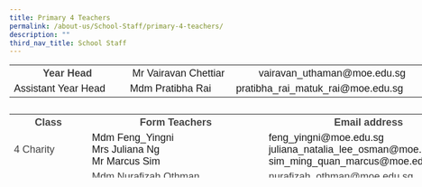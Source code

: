 ```yaml
---
title: Primary 4 Teachers
permalink: /about-us/School-Staff/primary-4-teachers/
description: ""
third_nav_title: School Staff
---
```

<table class="iveo_table ives_tab_simple ive_eobj_center" style="width: 751px; height: 71px;">

<tbody>

<tr>

<th style="width: 211px;"><font size="4" face="arial, sans-serif"><font color="#444444">Year Head</font></font></th>

<th style="width: 191px;"><font size="4" face="arial, sans-serif"><span style="font-weight: normal;">Mr Vairavan Chettiar</span><span style="font-weight: normal;"></span>  
</font></th>

<th style="width: 349px;"><font size="4" face="arial, sans-serif" style=""><span style="font-weight: 400;">vairavan_uthaman</span><span style="font-weight: normal;">@moe.edu.sg</span></font></th>

</tr>

<tr>

<td><font size="4" face="arial, sans-serif">Assistant Year Head&nbsp;</font></td>

<td><font size="4" face="arial, sans-serif">Mdm Pratibha Rai</font></td>

<td><font size="4" face="arial, sans-serif">pratibha_rai_matuk_rai@moe.edu.sg</font></td>

</tr>

</tbody>

</table>

<table class="iveo_table ives_tab_simple ive_eobj_center" style="width: 822.4px; height: 113px;">

<tbody>

<tr>

<th style="width: 131px;"><font size="4" face="arial, sans-serif" color="#444444">Class</font></th>

<th style="width: 328px;"><font size="4" face="arial, sans-serif" color="#444444">Form Teachers</font></th>

<th style="width: 301px;"><font size="4" face="arial, sans-serif" color="#444444">Email address</font></th>

</tr>

<tr>

<td><font size="4" face="arial, sans-serif" color="#444444">4 Charity&nbsp;</font></td>

<td><font face="arial, sans-serif" size="4">Mdm Feng_Yingni <br>Mrs Juliana Ng<br>Mr Marcus Sim</font></td>

<td><font face="arial, sans-serif" size="4">feng_yingni@moe.edu.sg<br>juliana_natalia_lee_osman@moe.edu.sg<br>sim_ming_quan_marcus@moe.edu.sg</font></td>

</tr>

<tr>

<td><font size="4" face="arial, sans-serif" color="#444444">4 Faith</font></td>

<td><font size="4" face="arial, sans-serif" color="#444444"><span lang="EN-SG" style="line-height: 107%;"></span><span lang="EN-SG" class="">Mdm Nurafizah Othman  <br>Ms Tan Shuling 
<br>Mr David Yong 
</span></font></td>

<td><font size="4" face="arial, sans-serif" color="#444444"><span lang="EN-SG" style="line-height: 107%;"></span>nurafizah_othman@moe.edu.sg  <br>tan_shuling@moe.edu.sg 
<br>yong_heng_sai@moe.edu.sg 
</font></td>

</tr>

<tr>

<td><font size="4" face="arial, sans-serif" color="#444444">4 Grace</font></td>

<td><font size="4" face="arial, sans-serif" color="#444444"><span lang="EN-SG" style="line-height: 107%;"></span><span lang="EN-SG" class=""></span>Mr Terence Wong
<span lang="EN-SG" style="line-height: 107%;"></span><span lang="EN-SG" class=""></span><br>Miss Angela Koh Min Min<br>Mdm Pouline Paul  
</font></td>

<td><font size="4" face="arial, sans-serif" color="#444444"><span lang="EN-SG" style="line-height: 107%;"></span>wong_wing_yew@moe.edu.sg  
koh_minmin_angela@moe.edu.sg <br> paul_pouline@moe.edu.sg
</font></td>

</tr>

<tr>

<td><font size="4" face="arial, sans-serif" color="#444444">4 Hope</font></td>

<td><font size="4" face="arial, sans-serif">Mr Chew Wei<br>Mr Raymond Quake  
<span style="color: rgb(68, 68, 68);"><br>Mdm Lee Xin Yee</span><font color="#444444"><span lang="EN-SG" class="">  
</span></font></font></td>

<td><font size="4" face="arial, sans-serif">chew_wei@moe.edu.sg<br>quake_kheok_meng_raymond@moe.edu.sg  
<font color="#444444">lee_xin_yi@moe.edu.sg  
</font></font></td>

</tr>

<tr>

<td><font size="4" face="arial, sans-serif" color="#444444">4 Joy</font></td>

<td><font face="arial, sans-serif" size="4">Mr Gene Lim  
<span style="color: rgb(68, 68, 68);"></span><br>Mdm Salimah Mohd<br>Mdm Wirziana </font></td>

<td><font size="4" face="arial, sans-serif">lim_yong_seng_gene@moe.edu.sg</font><font size="4" face="arial, sans-serif" color="#444444"><span lang="EN-SG" style="line-height: 107%;"></span>  
salimah_mohd_haniffa@moe.edu.sg <br>wirziana_abdul_wahab@moe.edu.sg 
</font></td>

</tr>

<tr>

<td><font size="4" face="arial, sans-serif" color="#444444">4 Wisdom</font></td>

<td><font size="4" face="arial, sans-serif">Mrs Safi Shirbeen  
<span lang="EN-SG" style="color: rgb(68, 68, 68); line-height: 19.26px;"></span><span lang="EN-SG" class="" style="color: rgb(68, 68, 68);"></span><span style="color: rgb(68, 68, 68);"><br> Mr Vai<br>Mr Patrick Shiu</span></font></td>

<td><font size="4" face="arial, sans-serif">shamsulbadariah_hussein@moe.edu.sg  
<span style="color: rgb(68, 68, 68);"><br>vairavan_uthaman_chettiar@moe.edu.sg<br>shiu_kwok_tung@moe.edu.sg</span></font></td>

</tr>

</tbody>

</table>